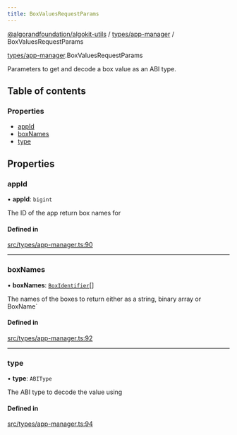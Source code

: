 ```yaml
---
title: BoxValuesRequestParams
---
```

[@algorandfoundation/algokit-utils](/reference/algokit-utils-ts/api/readme/) / [types/app-manager](/reference/algokit-utils-ts/api/modules/types_app_manager/) / BoxValuesRequestParams



[types/app-manager](/reference/algokit-utils-ts/api/modules/types_app_manager/).BoxValuesRequestParams

Parameters to get and decode a box value as an ABI type.

## Table of contents

### Properties

- [appId](#appid)
- [boxNames](#boxnames)
- [type](#type)

## Properties

### appId

• **appId**: `bigint`

The ID of the app return box names for

#### Defined in

[src/types/app-manager.ts:90](https://github.com/algorandfoundation/algokit-utils-ts/blob/main/src/types/app-manager.ts#L90)

___

### boxNames

• **boxNames**: [`BoxIdentifier`](/reference/algokit-utils-ts/api/modules/types_app_manager/#boxidentifier)[]

The names of the boxes to return either as a string, binary array or BoxName`

#### Defined in

[src/types/app-manager.ts:92](https://github.com/algorandfoundation/algokit-utils-ts/blob/main/src/types/app-manager.ts#L92)

___

### type

• **type**: `ABIType`

The ABI type to decode the value using

#### Defined in

[src/types/app-manager.ts:94](https://github.com/algorandfoundation/algokit-utils-ts/blob/main/src/types/app-manager.ts#L94)